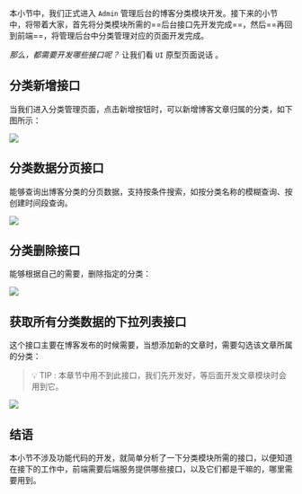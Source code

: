 
本小节中，我们正式进入 `Admin` 管理后台的博客分类模块开发。接下来的小节中，将带着大家，首先将分类模块所需的==后台接口先开发完成==，然后==再回到前端==，将管理后台中分类管理对应的页面开发完成。

_那么，都需要开发哪些接口呢？_ 让我们看 `UI` 原型页面说话 。

## 分类新增接口

当我们进入分类管理页面，点击新增按钮时，可以新增博客文章归属的分类，如下图所示：

![](https://img.quanxiaoha.com/quanxiaoha/169502641156159)

## 分类数据分页接口

能够查询出博客分类的分页数据，支持按条件搜索，如按分类名称的模糊查询、按创建时间段查询。

![](https://img.quanxiaoha.com/quanxiaoha/169502660917386)

## 分类删除接口

能够根据自己的需要，删除指定的分类：

![](https://img.quanxiaoha.com/quanxiaoha/169502673061220)

## 获取所有分类数据的下拉列表接口

这个接口主要在博客发布的时候需要，当想添加新的文章时，需要勾选该文章所属的分类：

> 💡 TIP : 本章节中用不到此接口，我们先开发好，等后面开发文章模块时会用到它。

![](https://img.quanxiaoha.com/quanxiaoha/169502690350643)

## 结语

本小节不涉及功能代码的开发，就简单分析了一下分类模块所需的接口，以便知道在接下的工作中，前端需要后端服务提供哪些接口，以及它们都是干嘛的，哪里需要用到。